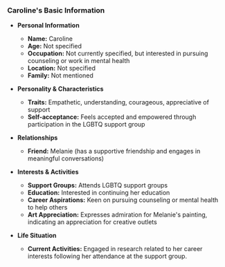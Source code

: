 ### Caroline's Basic Information

- **Personal Information**
  - **Name:** Caroline
  - **Age:** Not specified
  - **Occupation:** Not currently specified, but interested in pursuing counseling or work in mental health
  - **Location:** Not specified
  - **Family:** Not mentioned

- **Personality & Characteristics**
  - **Traits:** Empathetic, understanding, courageous, appreciative of support
  - **Self-acceptance:** Feels accepted and empowered through participation in the LGBTQ support group

- **Relationships**
  - **Friend:** Melanie (has a supportive friendship and engages in meaningful conversations)

- **Interests & Activities**
  - **Support Groups:** Attends LGBTQ support groups
  - **Education:** Interested in continuing her education
  - **Career Aspirations:** Keen on pursuing counseling or mental health to help others
  - **Art Appreciation:** Expresses admiration for Melanie's painting, indicating an appreciation for creative outlets

- **Life Situation**
  - **Current Activities:** Engaged in research related to her career interests following her attendance at the support group.
